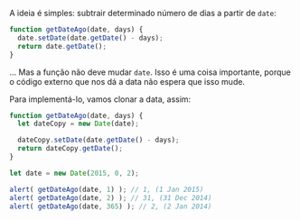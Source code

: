 A ideia é simples: subtrair determinado número de dias a partir de `date`:

```js
function getDateAgo(date, days) {
  date.setDate(date.getDate() - days);
  return date.getDate();
}
```

... Mas a função não deve mudar `date`. Isso é uma coisa importante, porque o código externo que nos dá a data não espera que isso mude.

Para implementá-lo, vamos clonar a data, assim:

```js run demo
function getDateAgo(date, days) {
  let dateCopy = new Date(date);

  dateCopy.setDate(date.getDate() - days);
  return dateCopy.getDate();
}

let date = new Date(2015, 0, 2);

alert( getDateAgo(date, 1) ); // 1, (1 Jan 2015)
alert( getDateAgo(date, 2) ); // 31, (31 Dec 2014)
alert( getDateAgo(date, 365) ); // 2, (2 Jan 2014)
```
